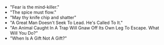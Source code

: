 - "Fear is the mind-killer."
- "The spice must flow."
- "May thy knife chip and shatter"
- "A Great Man Doesn't Seek To Lead. He's Called To It."
- "An Animal Caught In A Trap Will Gnaw Off Its Own Leg To Escape. What Will You Do?"
- "When Is A Gift Not A Gift?"
